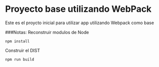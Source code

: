 # Proyecto base utilizando WebPack

Este es el proycto inicial para utilizar app utilizando Webpack como base

###Notas:
Reconstruir modulos de Node

```
npm install

```

Construir el DIST

```
npm run build
```
